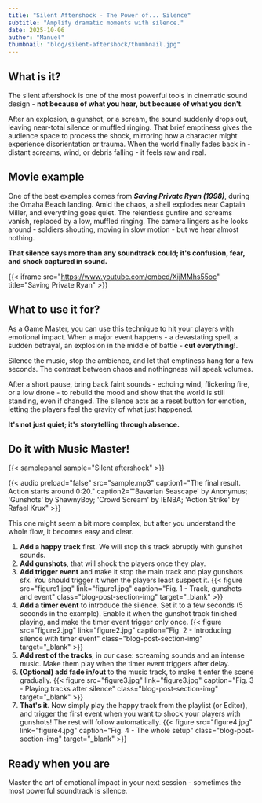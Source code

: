 ```yaml
---
title: "Silent Aftershock - The Power of... Silence"
subtitle: "Amplify dramatic moments with silence."
date: 2025-10-06
author: "Manuel"
thumbnail: "blog/silent-aftershock/thumbnail.jpg"
---
```


## What is it?

The silent aftershock is one of the most powerful tools in cinematic sound design - **not because of what you hear, but because of what you don't**. 

After an explosion, a gunshot, or a scream, the sound suddenly drops out, leaving near-total silence or muffled ringing. That brief emptiness gives the audience space to process the shock, mirroring how a character might experience disorientation or trauma. When the world finally fades back in - distant screams, wind, or debris falling - it feels raw and real.

## Movie example

One of the best examples comes from ***Saving Private Ryan (1998)***, during the Omaha Beach landing. Amid the chaos, a shell explodes near Captain Miller, and everything goes quiet. The relentless gunfire and screams vanish, replaced by a low, muffled ringing. The camera lingers as he looks around - soldiers shouting, moving in slow motion - but we hear almost nothing. 

**That silence says more than any soundtrack could; it's confusion, fear, and shock captured in sound.**

{{< iframe src="https://www.youtube.com/embed/XijMMhs55oc" title="Saving Private Ryan" >}}

## What to use it for?

As a Game Master, you can use this technique to hit your players with emotional impact. When a major event happens - a devastating spell, a sudden betrayal, an explosion in the middle of battle - **cut everything!**. 

Silence the music, stop the ambience, and let that emptiness hang for a few seconds. The contrast between chaos and nothingness will speak volumes.

After a short pause, bring back faint sounds - echoing wind, flickering fire, or a low drone - to rebuild the mood and show that the world is still standing, even if changed. The silence acts as a reset button for emotion, letting the players feel the gravity of what just happened.

**It's not just quiet; it's storytelling through absence.**

## Do it with Music Master!

{{< samplepanel sample="Silent aftershock" >}}

{{< audio preload="false" src="sample.mp3" caption1="The final result. Action starts around 0:20." caption2="'Bavarian Seascape' by Anonymus; 'Gunshots' by ShawnyBoy; 'Crowd Scream' by IENBA; 'Action Strike' by Rafael Krux" >}}

This one might seem a bit more complex, but after you understand the whole flow, it becomes easy and clear.

1. **Add a happy track** first. We will stop this track abruptly with gunshot sounds.
1. **Add gunshots**, that will shock the players once they play.
1. **Add trigger event** and make it stop the main track and play gunshots sfx. You should trigger it when the players least suspect it. {{< figure src="figure1.jpg" link="figure1.jpg" caption="Fig. 1 - Track, gunshots and event" class="blog-post-section-img" target="_blank" >}}
1. **Add a timer event** to introduce the silence. Set it to a few seconds (5 seconds in the example). Enable it when the gunshot track finished playing, and make the timer event trigger only once. {{< figure src="figure2.jpg" link="figure2.jpg" caption="Fig. 2 - Introducing silence with timer event" class="blog-post-section-img" target="_blank" >}}
1. **Add rest of the tracks**, in our case: screaming sounds and an intense music. Make them play when the timer event triggers after delay.
1. **(Optional) add fade in/out** to the music track, to make it enter the scene gradually. {{< figure src="figure3.jpg" link="figure3.jpg" caption="Fig. 3 - Playing tracks after silence" class="blog-post-section-img" target="_blank" >}}
1. **That's it**. Now simply play the happy track from the playlist (or Editor), and trigger the first event when you want to shock your players with gunshots! The rest will follow automatically. {{< figure src="figure4.jpg" link="figure4.jpg" caption="Fig. 4 - The whole setup" class="blog-post-section-img" target="_blank" >}}

## Ready when you are

Master the art of emotional impact in your next session - sometimes the most powerful soundtrack is silence.
